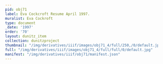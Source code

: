 ```yaml
---
pid: obj71
label: Eva Cockcroft Resume April 1997.
muralist: Eva Cockroft
type: document
_date: '1997'
order: '70'
layout: dunitz_item
collection: dunitzproject
thumbnail: "/img/derivatives/iiif/images/obj71_4/full/250,/0/default.jpg"
full: "/img/derivatives/iiif/images/obj71_4/full/full/0/default.jpg"
manifest: "/img/derivatives/iiif/obj71/manifest.json"
---
```

